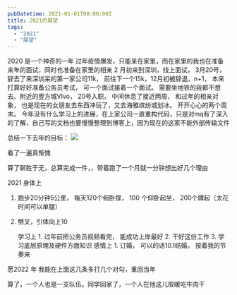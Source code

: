 ```yaml
---
pubDatetime: 2021-01-01T00:00:00Z
title: 2021的展望
tags:
  - "2021"
  - "展望"
---
```


2020 是一个神奇的一年
过年疫情爆发，只能呆在家里，而在家里的我也在准备来年的面试，同时也准备在家里的相亲
2 月初来到深圳，线上面试， 3月20号， 辞去了来深圳呆的第一家公司11k， 前往下一个15k，12月初被辞退，n+1， 本来打算好好准备公务员考试， 可一个面试接着一个面试。 需要坐地铁的我都不想去。附近的壹方城VIvo， 20号入职。 中间休息了接近两周， 和过年的相亲对象， 也是现在的女朋友去东西冲玩了，又去海雅缤纷城划冰。 开开心心的两个周末。
今年没有什么学习上的进展，在上家公司一直重构代码，只是对mq有了深入的了解，自己写的文档也要慢慢整理到博客上，因为现在的这家不能外部传输文件

总结一下去年的目标：
![](../../img/999920-20210102105757631-1006684298.png)


看了一遍真惭愧

算了聊胜于无，总算完成一件，，带着跑了一个月就一分钟想出好几个理由

2021
身体上
1. 跑步20分钟5公里， 每天120个俯卧撑， 100 个仰卧起坐， 200个蹲起（太花时间可以单腿）
2. 劈叉，引体向上10

      学习上
            1. 过年前把公务员视频看完， 能成功上岸最好
            2. 干好这份工作
            3. 学习底层原理及硬件方面知识
      感情上
            1. 订婚， 可以的话10.1结婚。 按着我的节奏来

愿2022 年 我能在上面这几条多打几个对勾，重回当年





算了，一个人也是一支队伍。同学回家了，一个人在他这儿取暖吃牛肉干

 